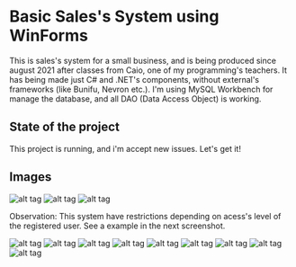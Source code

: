 <h1>Basic Sales's System using WinForms</h1>
<p>This is sales's system for a small business, and is being produced since august 2021 after classes from Caio, one of my programming's teachers. It has being made just C# and .NET's components, without external's frameworks (like Bunifu, Nevron etc.). I'm using MySQL Workbench for manage the database, and all DAO (Data Access Object) is working.</p>
<h2>State of the project</h2>
<p>This project is running, and i'm accept new issues. Let's get it!</p>
<h2>Images</h1>

![alt tag](https://i.imgur.com/SsmtdFx.png)
![alt tag](https://i.imgur.com/gldeCPU.png)
![alt tag](https://i.imgur.com/y39RvAk.png)


Observation: This system have restrictions depending on acess's level of the registered user. See a example in the next screenshot.


![alt tag](https://i.imgur.com/XXP93jv.png)
![alt tag](https://i.imgur.com/b8h85zE.png)
![alt tag](https://i.imgur.com/3AJ0VrD.png)
![alt tag](https://i.imgur.com/Nkwcrq7.png)
![alt tag](https://i.imgur.com/kQMoRMS.png)
![alt tag](https://i.imgur.com/L50qq14.png)
![alt tag](https://i.imgur.com/sqmgaVi.png)
![alt tag](https://i.imgur.com/3Kzv2oG.png)
![alt tag](https://i.imgur.com/PMHDkv0.png)
